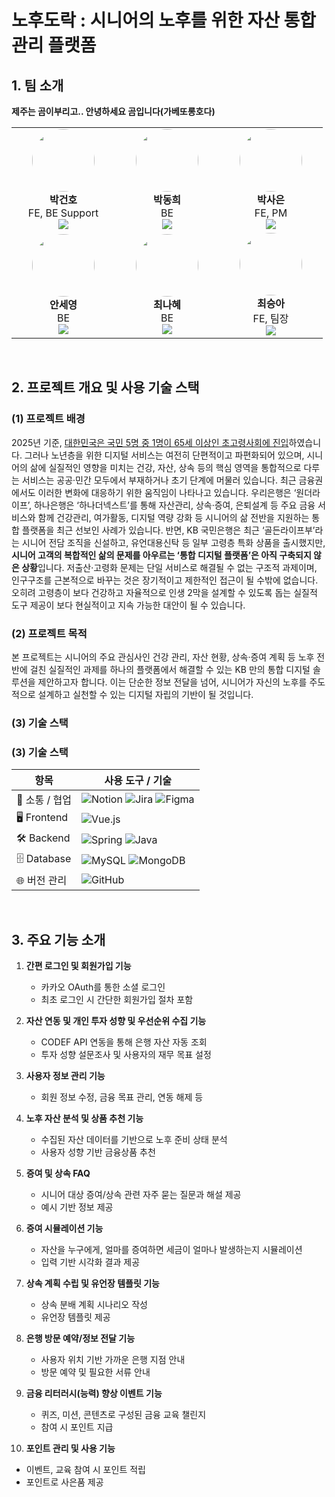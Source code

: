 # 노후도락 : 시니어의 노후를 위한 자산 통합 관리 플랫폼

## 1. 팀 소개
**제주는 곰이부리고.. 안녕하세요 곰입니다(가베또롱호다)**

<table>
  <tr>
    <td align="center" width="150px">
      <img src="https://avatars.githubusercontent.com/guno-p" width="100px" style="border-radius: 50%" /><br/>
      <b>박건호</b><br/>
      FE, BE Support<br/>
      <a href="https://github.com/guno-p">
        <img src="https://img.shields.io/badge/GitHub-181717?style=flat&logo=github&logoColor=white"/>
      </a>
    </td>
    <td align="center" width="150px">
      <img src="https://avatars.githubusercontent.com/ParkPark8" width="100px" style="border-radius: 50%" /><br/>
      <b>박동희</b><br/>
      BE<br/>
      <a href="https://github.com/ParkPark8">
        <img src="https://img.shields.io/badge/GitHub-181717?style=flat&logo=github&logoColor=white"/>
      </a>
    </td>
    <td align="center" width="150px">
      <img src="https://avatars.githubusercontent.com/saeun-park" width="100px" style="border-radius: 50%" /><br/>
      <b>박사은</b><br/>
      FE, PM<br/>
      <a href="https://github.com/saeun-park">
        <img src="https://img.shields.io/badge/GitHub-181717?style=flat&logo=github&logoColor=white"/>
      </a>
    </td>
  </tr>
  <tr>
    <td align="center" width="150px">
      <img src="https://avatars.githubusercontent.com/syann97" width="100px" style="border-radius: 50%" /><br/>
      <b>안세영</b><br/>
      BE<br/>
      <a href="https://github.com/syann97">
        <img src="https://img.shields.io/badge/GitHub-181717?style=flat&logo=github&logoColor=white"/>
      </a>
    </td>
    <td align="center" width="150px">
      <img src="https://avatars.githubusercontent.com/NahyeChoi" width="100px" style="border-radius: 50%" /><br/>
      <b>최나혜</b><br/>
      BE<br/>
      <a href="https://github.com/NahyeChoi">
        <img src="https://img.shields.io/badge/GitHub-181717?style=flat&logo=github&logoColor=white"/>
      </a>
    </td>
    <td align="center" width="150px">
      <img src="https://avatars.githubusercontent.com/a40418a" width="100px" style="border-radius: 50%" /><br/>
      <b>최승아</b><br/>
      FE, 팀장<br/>
      <a href="https://github.com/a40418a">
        <img src="https://img.shields.io/badge/GitHub-181717?style=flat&logo=github&logoColor=white"/>
      </a>
    </td>
  </tr>
</table>
</br>

## 2. 프로젝트 개요 및 사용 기술 스택

### (1) 프로젝트 배경

2025년 기준, <a href="https://www.hankyung.com/article/2024122473591">대한민국은 국민 5명 중 1명이 65세 이상인 초고령사회에 진입</a>하였습니다.
그러나 노년층을 위한 디지털 서비스는 여전히 단편적이고 파편화되어 있으며, 시니어의 삶에 실질적인 영향을 미치는 건강, 자산, 상속 등의 핵심 영역을 통합적으로 다루는 서비스는 공공·민간 모두에서 부재하거나 초기 단계에 머물러 있습니다.
최근 금융권에서도 이러한 변화에 대응하기 위한 움직임이 나타나고 있습니다.
우리은행은 ‘원더라이프’, 하나은행은 ‘하나더넥스트’를 통해 자산관리, 상속·증여, 은퇴설계 등 주요 금융 서비스와 함께 건강관리, 여가활동, 디지털 역량 강화 등 시니어의 삶 전반을 지원하는 통합 플랫폼을 최근 선보인 사례가 있습니다.
반면, KB 국민은행은 최근 ‘골든라이프부’라는 시니어 전담 조직을 신설하고, 유언대용신탁 등 일부 고령층 특화 상품을 출시했지만, **시니어 고객의 복합적인 삶의 문제를 아우르는 ‘통합
디지털 플랫폼’은 아직 구축되지 않은 상황**입니다.
저출산·고령화 문제는 단일 서비스로 해결될 수 없는 구조적 과제이며, 인구구조를 근본적으로 바꾸는 것은 장기적이고 제한적인 접근이 될 수밖에 없습니다.
오히려 고령층이 보다 건강하고 자율적으로 인생 2막을 설계할 수 있도록 돕는 실질적 도구 제공이 보다 현실적이고 지속 가능한 대안이 될 수 있습니다.

### (2) 프로젝트 목적
본 프로젝트는 시니어의 주요 관심사인 건강 관리, 자산 현황, 상속·증여 계획 등 노후 전반에 걸친 실질적인 과제를 하나의 플랫폼에서 해결할 수 있는 KB 만의 통합 디지털 솔루션을 제안하고자 합니다.
이는 단순한 정보 전달을 넘어, 시니어가 자신의 노후를 주도적으로 설계하고 실천할 수 있는 디지털 자립의 기반이 될 것입니다.

### (3) 기술 스택


### (3) 기술 스택

| 항목 | 사용 도구 / 기술 |
|------|------------------|
| 👥 소통 / 협업 | ![Notion](https://img.shields.io/badge/Notion-%23000000.svg?style=flat-square&logo=notion&logoColor=white) ![Jira](https://img.shields.io/badge/jira-%230A0FFF.svg?style=flat-square&logo=jira&logoColor=white) ![Figma](https://img.shields.io/badge/figma-%23F24E1E.svg?style=flat-square&logo=figma&logoColor=white) |
| 🖥️ Frontend | ![Vue.js](https://img.shields.io/badge/vuejs-%2335495e.svg?style=flat-square&logo=vuedotjs&logoColor=%234FC08D) |
| 🛠️ Backend | ![Spring](https://img.shields.io/badge/spring-%236DB33F.svg?style=flat-square&logo=spring&logoColor=white) ![Java](https://img.shields.io/badge/java-%23ED8B00.svg?style=flat-square&logo=openjdk&logoColor=white) |
| 🗄️ Database | ![MySQL](https://img.shields.io/badge/mysql-4479A1.svg?style=flat-square&logo=mysql&logoColor=white) ![MongoDB](https://img.shields.io/badge/MongoDB-%234ea94b.svg?style=flat-square&logo=mongodb&logoColor=white) |
| 🌐 버전 관리 | ![GitHub](https://img.shields.io/badge/github-%23121011.svg?style=flat-square&logo=github&logoColor=white) |

</br>

## 3. 주요 기능 소개

1. **간편 로그인 및 회원가입 기능**
   - 카카오 OAuth를 통한 소셜 로그인
   - 최초 로그인 시 간단한 회원가입 절차 포함

2. **자산 연동 및 개인 투자 성향 및 우선순위 수집 기능**
   - CODEF API 연동을 통해 은행 자산 자동 조회
   - 투자 성향 설문조사 및 사용자의 재무 목표 설정

3. **사용자 정보 관리 기능**
   - 회원 정보 수정, 금융 목표 관리, 연동 해제 등

4. **노후 자산 분석 및 상품 추천 기능**
   - 수집된 자산 데이터를 기반으로 노후 준비 상태 분석
   - 사용자 성향 기반 금융상품 추천

5. **증여 및 상속 FAQ**
   - 시니어 대상 증여/상속 관련 자주 묻는 질문과 해설 제공
   - 예시 기반 정보 제공

6. **증여 시뮬레이션 기능**
   - 자산을 누구에게, 얼마를 증여하면 세금이 얼마나 발생하는지 시뮬레이션
   - 입력 기반 시각화 결과 제공

7. **상속 계획 수립 및 유언장 템플릿 기능**
   - 상속 분배 계획 시나리오 작성
   - 유언장 템플릿 제공

8. **은행 방문 예약/정보 전달 기능**
   - 사용자 위치 기반 가까운 은행 지점 안내
   - 방문 예약 및 필요한 서류 안내

9. **금융 리터러시(능력) 향상 이벤트 기능**
   - 퀴즈, 미션, 콘텐츠로 구성된 금융 교육 챌린지
   - 참여 시 포인트 지급

10. **포인트 관리 및 사용 기능**
   - 이벤트, 교육 참여 시 포인트 적립
   - 포인트로 사은품 제공
